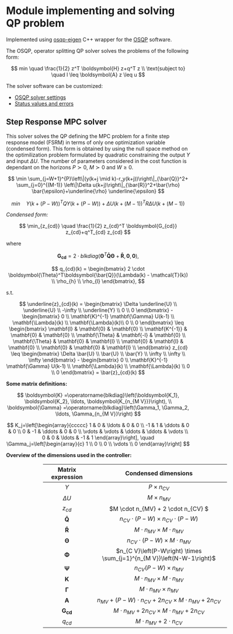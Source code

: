 
# Module implementing and solving QP problem

Implemented using [osqp-eigen](https://github.com/robotology/osqp-eigen) C++ wrapper for the [OSQP](https://osqp.org/) software.

The OSQP, operator splitting QP solver solves the problems of the following form:

$$ min \quad \frac{1}{2} z^T \boldsymbol{H} z+q^T z \\ 
\text{subject to} \quad l \leq \boldsymbol{A} z \leq u $$ 

The solver software can be customized: 
- [OSQP solver settings](https://osqp.org/docs/interfaces/solver_settings.html#solver-settings)
- [Status values and errors](https://osqp.org/docs/interfaces/status_values.html)

## Step Response MPC solver

This solver solves the QP defining the MPC problem for a finite step response model (FSRM) in terms of only one optimization variable (condensed form). This form is obtained by using the null space method on the optimilization problem formulated by quadratic constraining the output $Y$ and input $\Delta U$. The number of parameters considered in the cost function is dependant on the horizons $P \succ 0$, $M \succ 0$ and $W \geq 0$.

$$ \min \sum_{j=W+1}^{P}\left\|(y(k+j \mid k)-r_y(k+j))\right\|_{\bar{Q}}^2+ \sum_{j=0}^{(M-1)} \left\|\Delta u(k+j)\right\|_{\bar{R}}^2+\bar{\rho} \bar{\epsilon}+\underline{\rho} \underline{\epsilon} $$ 

$$ min \quad Y(k+(P-W))^TQY(k+(P-W)) + \Delta U(k+(M-1))^TR\Delta U(k+(M-1)) $$

*Condensed form:*

$$ \min_{z_{cd}} \quad \frac{1}{2} z_{cd}^T \boldsymbol{G_{cd}} z_{cd}+q^T_{cd} z_{cd} $$

where 

$$ \boldsymbol{G_{cd}} = 2 \cdot blkdiag( \boldsymbol{\Theta}^{T} \boldsymbol{\bar{Q}} \boldsymbol{\Theta} + \boldsymbol{\bar{R}}, \boldsymbol{0}, \boldsymbol{0}), $$

$$ q_{cd}(k) = \begin{bmatrix} 2 \cdot \boldsymbol{\Theta}^T\boldsymbol{\bar{Q}}(\Lambda(k) - \mathcal{T}(k)) \\ \rho_{h} \\ \rho_{l} \end{bmatrix}, $$ 

s.t.

$$ \underline{z}_{cd}(k) = \begin{bmatrix}
        \Delta \underline{U} \\ \underline{U} \\ -\infty \\ \underline{Y} \\ 0 \\ 0
    \end{bmatrix} - \begin{bmatrix} 0 \\ \mathbf{K}^{-1} \mathbf{\Gamma} U(k-1) \\ \mathbf{\Lambda}(k) \\ \mathbf{\Lambda}(k)\\ 0 \\ 0 \end{bmatrix} \leq 
    \begin{bmatrix}
    \mathbf{I} & \mathbf{0} & \mathbf{0} \\
    \mathbf{K^{-1}} & \mathbf{0} & \mathbf{0} \\
    \mathbf{\Theta} & \mathbf{-I} & \mathbf{0} \\
    \mathbf{\Theta} & \mathbf{0} & \mathbf{I} \\
    \mathbf{0} & \mathbf{I} & \mathbf{0} \\
    \mathbf{0} & \mathbf{0} & \mathbf{I} \\
    \end{bmatrix} z_{cd} \leq \begin{bmatrix}
        \Delta \bar{U} \\ \bar{U} \\ \bar{Y} \\ \infty \\ \infty \\ \infty
    \end{bmatrix} - \begin{bmatrix} 0 \\ \mathbf{K}^{-1} \mathbf{\Gamma} U(k-1) \\ \mathbf{\Lambda}(k) \\ \mathbf{\Lambda}(k) \\ 0 \\ 0 \end{bmatrix} = \bar{z}_{cd}(k) $$

**Some matrix definitions:**

$$ \boldsymbol{K} =\operatorname{blkdiag}\left(\boldsymbol{K_1}, \boldsymbol{K_2}, \ldots, \boldsymbol{K_{n_{M V}}}\right), \\
        \boldsymbol{\Gamma} =\operatorname{blkdiag}\left(\Gamma_1, \Gamma_2, \ldots, \Gamma_{n_{M V}}\right) $$

$$ K_j=\left[\begin{array}{ccccc}
    1 & 0 & \ldots & 0 & 0 \\
    -1 & 1 & \ddots & 0 & 0 \\
    0 & -1 & \ddots & 0 & 0 \\
    \vdots & \vdots & \ddots & \ddots & \vdots \\
    0 & 0 & \ldots & -1 & 1
    \end{array}\right], \quad \Gamma_j=\left[\begin{array}{c}
    1 \\
    0 \\
    0 \\
    \vdots \\
    0
    \end{array}\right] $$
  
**Overview of the dimensions used in the controller:**

<div style="margin-left: 20%;
            margin-right: auto;
            width: 100%">

| Matrix expression | Condensed dimensions |
| :-: | :-: |
| $Y$ | $P \times n_{CV}$  |
| $\Delta U$ | $M \times n_{MV}$  |
| $z_{cd}$  | $M \cdot n_{MV} + 2 \cdot n_{CV} $  |
| $\boldsymbol{\bar{Q}}$ | $n_{CV} \cdot (P - W) \times n_{CV} \cdot (P - W)$  |
| $\boldsymbol{\bar{R}}$ | $M \cdot n_{MV}  \times M \cdot n_{MV}$ |
| $\boldsymbol{\Theta}$  | $n_{CV} \cdot (P-W) \times M \cdot n_{MV}$ |
| $\boldsymbol{\Phi}$ | $n_{C V}\left(P-W\right) \times \sum_{j=1}^{n_{M V}}\left(N-W-1\right)$ |
| $\boldsymbol{\Psi}$ | $n_{C V}\left(P-W\right) \times n_{M V}$ |
| $\boldsymbol{K}$ | $M \cdot n_{MV} \times M \cdot n_{MV}$ |
| $\boldsymbol{\Gamma}$ | $M \cdot n_{MV} \times n_{MV}$  |
| $\boldsymbol{A}$ | $n_{MV} + (P - W) \cdot n_{CV} + 2 n_{CV} \times M \cdot n_{MV} + 2 n_{CV}$ |
| $\boldsymbol{G_{cd}}$ | $M \cdot n_{MV} + 2 n_{CV} \times M \cdot n_{MV} + 2 n_{CV}$ |
| $q_{cd}$ | $M \cdot n_{MV} + 2 \cdot n_{CV}$ |

</div>

